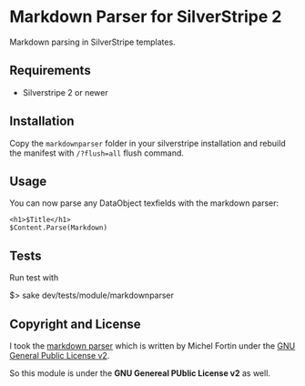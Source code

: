# Markdown Parser for SilverStripe 2

Markdown parsing in SilverStripe templates.

## Requirements

 * Silverstripe 2 or newer

## Installation

Copy the `markdownparser` folder in your silverstripe installation and rebuild the manifest with `/?flush=all` flush command.

## Usage

You can now parse any DataObject texfields with the markdown parser:

	<h1>$Title</h1>
	$Content.Parse(Markdown)

## Tests

Run test with

  $> sake dev/tests/module/markdownparser

## Copyright and License

I took the [markdown parser](https://github.com/michelf/php-markdown/) which is written by Michel Fortin under the [GNU General Public License v2](http://michelf.ca/projects/php-markdown/license/).

So this module is under the **GNU Genereal PUblic License v2** as well.